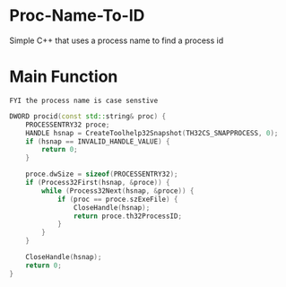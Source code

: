 # Proc-Name-To-ID
Simple C++ that uses a process name to find a process id

# Main Function

```FYI the process name is case senstive```

```c++
DWORD procid(const std::string& proc) {
    PROCESSENTRY32 proce;
    HANDLE hsnap = CreateToolhelp32Snapshot(TH32CS_SNAPPROCESS, 0);
    if (hsnap == INVALID_HANDLE_VALUE) {
        return 0;
    }

    proce.dwSize = sizeof(PROCESSENTRY32);
    if (Process32First(hsnap, &proce)) {
        while (Process32Next(hsnap, &proce)) {
            if (proc == proce.szExeFile) {
                CloseHandle(hsnap);
                return proce.th32ProcessID;
            }
        }
    }

    CloseHandle(hsnap);
    return 0;
}
```
